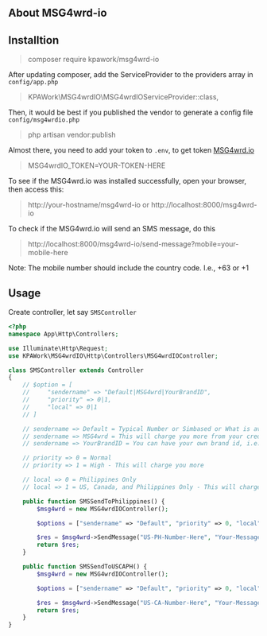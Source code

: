 ## About MSG4wrd-io


## Installtion

> composer require kpawork/msg4wrd-io

After updating composer, add the ServiceProvider to the providers array in `config/app.php`

> KPAWork\MSG4wrdIO\MSG4wrdIOServiceProvider::class,

Then, it would be best if you published the vendor to generate a config file `config/msg4wrdio.php`

> php artisan vendor:publish

Almost there, you need to add your token to `.env`, to get token [MSG4wrd.io](https://msg4wrd.io/)

> MSG4wrdIO_TOKEN=YOUR-TOKEN-HERE

To see if the MSG4wrd.io was installed successfully, open your browser, then access this:

> http://your-hostname/msg4wrd-io or http://localhost:8000/msg4wrd-io

To check if the MSG4wrd.io will send an SMS message, do this

> http://localhost:8000/msg4wrd-io/send-message?mobile=your-mobile-here 

Note: The mobile number should include the country code. I.e., +63 or +1


## Usage

Create controller, let say `SMSController`

```php
<?php
namespace App\Http\Controllers;

use Illuminate\Http\Request;
use KPAWork\MSG4wrdIO\Http\Controllers\MSG4wrdIOController;

class SMSController extends Controller
{
    // $option = [
    //     "sendername" => "Default|MSG4wrd|YourBrandID", 
    //     "priority" => 0|1, 
    //     "local" => 0|1
    // ]

    // sendername => Default = Typical Number or Simbased or What is available
    // sendername => MSG4wrd = This will charge you more from your credits
    // sendername => YourBrandID = You can have your own brand id, i.e.: GOOGLESMS, YAHOOMSG

    // priority => 0 = Normal
    // priority => 1 = High - This will charge you more

    // local => 0 = Philippines Only
    // local => 1 = US, Canada, and Philippines Only - This will charge you more

    public function SMSSendToPhilippines() {
        $msg4wrd = new MSG4wrdIOController();

        $options = ["sendername" => "Default", "priority" => 0, "local" => 0]

        $res = $msg4wrd->SendMessage("US-PH-Number-Here", "Your-Message-Here", $options);
        return $res;
    }

    public function SMSSendToUSCAPH() {
        $msg4wrd = new MSG4wrdIOController();

        $options = ["sendername" => "Default", "priority" => 0, "local" => 1]

        $res = $msg4wrd->SendMessage("US-CA-Number-Here", "Your-Message-Here", $options);
        return $res;
    }
}
```